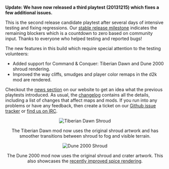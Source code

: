 **Update: We have now released a third playtest (20131215) which fixes a few additional issues.**

This is the second release candidate playtest after several days of intensive testing and fixing regressions. Our [stable release milestone](https://github.com/OpenRA/OpenRA/issues?labels=&milestone=4&page=1&state=open) indicates the remaining blockers which is a countdown to zero based on community input. Thanks to everyone who helped testing and reported bugs!

The new features in this build which require special attention to the testing volunteers:

   - Added support for Command & Conquer: Tiberian Dawn and Dune 2000 shroud rendering.
   - Improved the way cliffs, smudges and player color remaps in the d2k mod are rendered.

Checkout the [news section](http://open-ra.org/news/) on our website to get an idea what the previous playtests introduced. As usual, the [changelog](https://github.com/OpenRA/OpenRA/blob/playtest-20131211/CHANGELOG) contains all the details, including a list of changes that affect maps and mods.
If you run into any problems or have any feedback, then create a ticket on our [Github issue tracker](http://bugs.open-ra.org) or [find us on IRC](http://webchat.freenode.net/?channels=openra).

<div style="text-align:center" markdown="1">

![Tiberian Dawn Shroud](/images/news/20131211-cnc-shroud.png)

The Tiberian Dawn mod now uses the original shroud artwork and has smoother transitions between shroud to fog and visible terrain.

![Dune 2000 Shroud](/images/news/20131211-d2k-shroud.png)

The Dune 2000 mod now uses the original shroud and crater artwork. This also showcases the [recently improved spice rendering](http://open-ra.org/news/playtest-20131209/).

</div>


